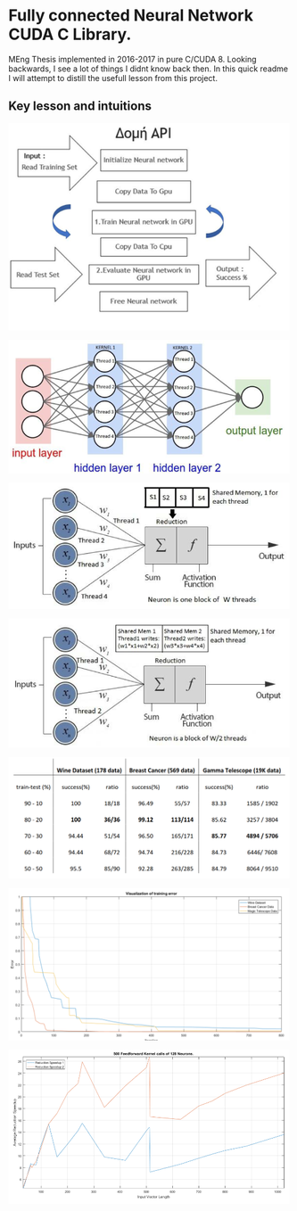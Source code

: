 # Fully connected Neural Network CUDA C Library.
MEng Thesis implemented in 2016-2017 in pure C/CUDA 8.
Looking backwards, I see a lot of things I didnt know back then.
In this quick readme I will attempt to distill the usefull lesson from this project.

## Key lesson and intuitions



![Alt text](./figures/f1.png?raw=true "title")


![Alt text](./figures/f2.png?raw=true "title")

![Alt text](./figures/f3.png?raw=true "title")


![Alt text](./figures/f4.png?raw=true "title")

![Alt text](./figures/f5.png?raw=true "title")


![Alt text](./figures/f6.png?raw=true "title")

![Alt text](./figures/f7.png?raw=true "title")
